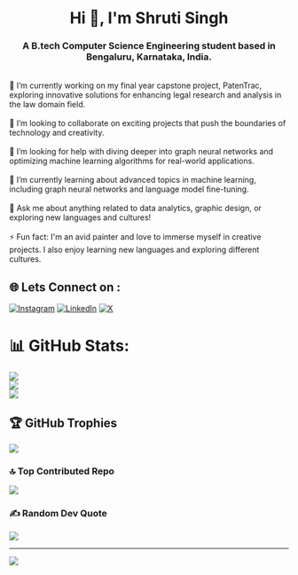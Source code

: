 <h1 align="center">Hi 👋, I'm Shruti Singh</h1>
<h3 align="center">A B.tech Computer Science Engineering student based in Bengaluru, Karnataka, India.</h3>

<br>🔭 I’m currently working on my final year capstone project, PatenTrac, exploring innovative solutions for enhancing legal research and analysis in the law domain field.<br><br>👯 I’m looking to collaborate on exciting projects that push the boundaries of technology and creativity.<br><br>🤝 I’m looking for help with diving deeper into graph neural networks and optimizing machine learning algorithms for real-world applications.<br><br>🌱 I’m currently learning about advanced topics in machine learning, including graph neural networks and language model fine-tuning.<br><br>💬 Ask me about anything related to data analytics, graphic design, or exploring new languages and cultures!<br><br>⚡ Fun fact: I'm an avid painter and love to immerse myself in creative projects. I also enjoy learning new languages and exploring different cultures.
<br>

## 🌐 Lets Connect on :
[![Instagram](https://img.shields.io/badge/Instagram-%23E4405F.svg?logo=Instagram&logoColor=white)](https://instagram.com/_shruti.singh13) [![LinkedIn](https://img.shields.io/badge/LinkedIn-%230077B5.svg?logo=linkedin&logoColor=white)](https://linkedin.com/in/https://www.linkedin.com/in/shruti-singh-9482bb25b/) [![X](https://img.shields.io/badge/X-black.svg?logo=X&logoColor=white)](https://x.com/@__Shruti_Singh)



# 📊 GitHub Stats:
![](https://github-readme-stats.vercel.app/api?username=Shruti1308&theme=dark&hide_border=false&include_all_commits=false&count_private=false)<br/>
![](https://github-readme-streak-stats.herokuapp.com/?user=Shruti1308&theme=dark&hide_border=false)<br/>
![](https://github-readme-stats.vercel.app/api/top-langs/?username=Shruti1308&theme=dark&hide_border=false&include_all_commits=false&count_private=false&layout=compact)

## 🏆 GitHub Trophies
![](https://github-profile-trophy.vercel.app/?username=Shruti1308&theme=radical&no-frame=false&no-bg=true&margin-w=4)

### 🔝 Top Contributed Repo
![](https://github-contributor-stats.vercel.app/api?username=Shruti1308&limit=5&theme=dark&combine_all_yearly_contributions=true)


### ✍️ Random Dev Quote
![](https://quotes-github-readme.vercel.app/api?type=horizontal&theme=radical)

---
[![](https://visitcount.itsvg.in/api?id=Shruti1308&icon=0&color=0)](https://visitcount.itsvg.in)
